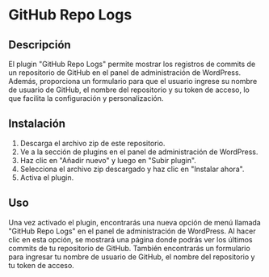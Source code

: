 # GitHub Repo Logs

## Descripción
El plugin "GitHub Repo Logs" permite mostrar los registros de commits de un repositorio de GitHub en el panel de administración de WordPress. Además, proporciona un formulario para que el usuario ingrese su nombre de usuario de GitHub, el nombre del repositorio y su token de acceso, lo que facilita la configuración y personalización.

## Instalación
1. Descarga el archivo zip de este repositorio.
2. Ve a la sección de plugins en el panel de administración de WordPress.
3. Haz clic en "Añadir nuevo" y luego en "Subir plugin".
4. Selecciona el archivo zip descargado y haz clic en "Instalar ahora".
5. Activa el plugin.

## Uso
Una vez activado el plugin, encontrarás una nueva opción de menú llamada "GitHub Repo Logs" en el panel de administración de WordPress. Al hacer clic en esta opción, se mostrará una página donde podrás ver los últimos commits de tu repositorio de GitHub. También encontrarás un formulario para ingresar tu nombre de usuario de GitHub, el nombre del repositorio y tu token de acceso.

